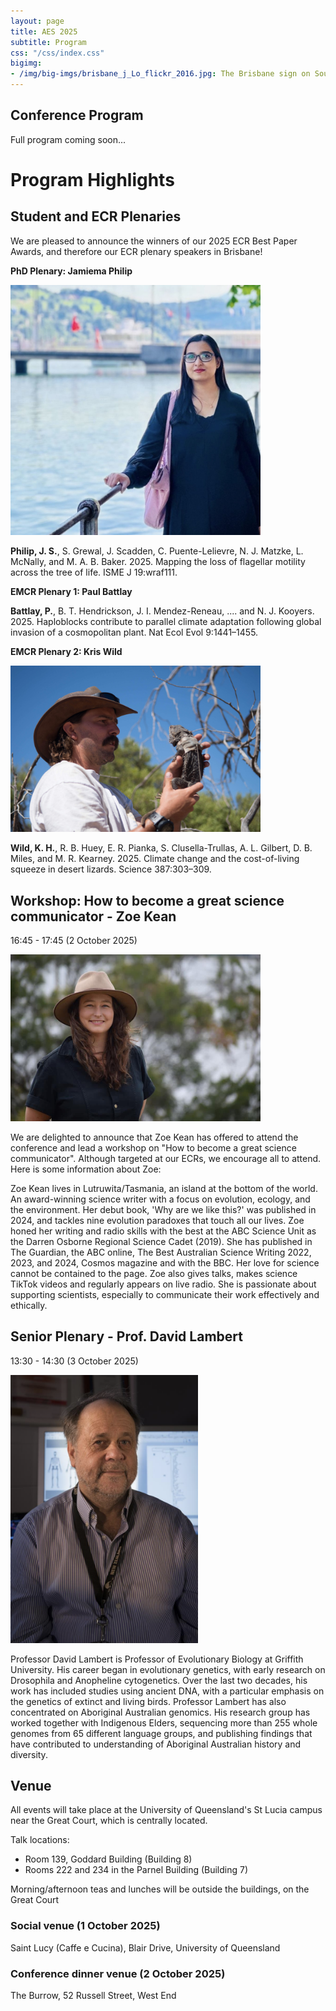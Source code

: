 ```yaml
---
layout: page
title: AES 2025
subtitle: Program
css: "/css/index.css"
bigimg:
- /img/big-imgs/brisbane_j_Lo_flickr_2016.jpg: The Brisbane sign on South Bank (J Lo Photography, 2016 under CC BY-ND 2.0)
---
```


## Conference Program

Full program coming soon...

<!-- Download the latest full program [here](./docs/2024/2024_AES_Program.pdf)*

Download Day 1 program [here](./docs/2024/2024_AES_Program_Day1.pdf)

Download Day 2 program [here](./docs/2024/2024_AES_Program_Day2.pdf)

Download Day 3 program [here](./docs/2024/2024_AES_Program_Day3.pdf) -->


# Program Highlights

## Student and ECR Plenaries

We are pleased to announce the winners of our 2025 ECR Best Paper Awards, and therefore our ECR plenary speakers in Brisbane!

**PhD Plenary: Jamiema Philip**  

<img src="/img/aes2025/JPhilip.jpg" alt="Jamiemma Phillip" width="400" class="center-image" caption="JamiemaPhilip"/>  

**Philip, J. S.**, S. Grewal, J. Scadden, C. Puente-Lelievre, N. J. Matzke, L. McNally, and M. A. B. Baker. 2025. Mapping the loss of flagellar motility across the tree of life. ISME J 19:wraf111.  

**EMCR Plenary 1: Paul Battlay**  

**Battlay, P.**, B. T. Hendrickson, J. I. Mendez-Reneau, .... and N. J. Kooyers. 2025. Haploblocks contribute to parallel climate adaptation following global invasion of a cosmopolitan plant. Nat Ecol Evol 9:1441–1455.  

**EMCR Plenary 2: Kris Wild**  

<img src="/img/aes2025/Kris_1.jpg" alt="Kris Wild" width="400" class="center-image" caption="KrisWild"/>  

**Wild, K. H.**, R. B. Huey, E. R. Pianka, S. Clusella-Trullas, A. L. Gilbert, D. B. Miles, and M. R. Kearney. 2025. Climate change and the cost-of-living squeeze in desert lizards. Science 387:303–309.  

## Workshop: How to become a great science communicator - Zoe Kean
16:45 - 17:45 (2 October 2025)

<!-- ![Author Zoe Kean](/img/aes2025/SciComm.jpg) -->
<img src="/img/aes2025/SciComm.jpg" alt="Zoe Kean" width="400" class="center-image" caption="ZoeKean"/>  

We are delighted to announce that Zoe Kean has offered to attend the conference and lead a workshop on "How to become a great science communicator". Although targeted at our ECRs, we encourage all to attend. Here is some information about Zoe:

Zoe Kean lives in Lutruwita/Tasmania, an island at the bottom of the world. An award-winning science writer with a focus on evolution, ecology, and the environment. Her debut book, 'Why are we like this?' was published in 2024, and tackles nine evolution paradoxes that touch all our lives. Zoe honed her writing and radio skills with the best at the ABC Science Unit as the Darren Osborne Regional Science Cadet (2019). She has published in The Guardian, the ABC online, The Best Australian Science Writing 2022, 2023, and 2024, Cosmos magazine and with the BBC. Her love for science cannot be contained to the page. Zoe also gives talks, makes science TikTok videos and regularly appears on live radio. She is passionate about supporting scientists, especially to communicate their work effectively and ethically.


## Senior Plenary - Prof. David Lambert  
13:30 - 14:30 (3 October 2025)

<!-- ![Prof David Lambert](/img/aes2025/Plenary4.png) -->
<img src="/img/aes2025/Plenary4.png" alt="Professor David Lambert " width="300" class="center-image"/>

Professor David Lambert is Professor of Evolutionary Biology at Griffith University. His career began in evolutionary genetics, with early research on Drosophila and Anopheline cytogenetics. Over the last two decades, his work has included studies using ancient DNA, with a particular emphasis on the genetics of extinct and living birds. Professor Lambert has also concentrated on Aboriginal Australian genomics. His research group has worked together with Indigenous Elders, sequencing more than 255 whole genomes from 65 different language groups, and publishing findings that have contributed to understanding of Aboriginal Australian history and diversity. 


## Venue

All events will take place at the University of Queensland's St Lucia campus near the Great Court, which is centrally located.  

Talk locations:  
- Room 139, Goddard Building (Building 8)  
- Rooms 222 and 234 in the Parnel Building (Building 7)  

Morning/afternoon teas and lunches will be outside the buildings, on the Great Court  

### Social venue (1 October 2025)  

Saint Lucy (Caffe e Cucina), Blair Drive, University of Queensland  

### Conference dinner venue (2 October 2025)  

The Burrow, 52 Russell Street, West End  


